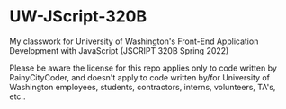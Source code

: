 # UW-JScript-320B

My classwork for University of Washington's Front-End Application Development with JavaScript (JSCRIPT 320B Spring 2022)

Please be aware the license for this repo applies only to code written by RainyCityCoder, and doesn't apply to code written by/for University of Washington employees, students, contractors, interns, volunteers, TA's, etc..
